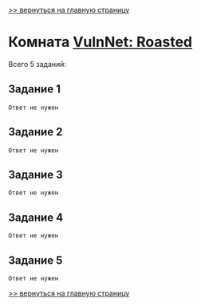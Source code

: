 [>> вернуться на главную страницу](https://github.com/BEPb/tryhackme/blob/master/README.md)

# Комната [VulnNet: Roasted](https://tryhackme.com/r/room/vulnnetroasted) 

Всего 5 заданий:
## Задание 1

```commandline
Ответ не нужен
```

## Задание 2

```commandline
Ответ не нужен
```

## Задание 3

```commandline
Ответ не нужен
```

## Задание 4

```commandline
Ответ не нужен
```

## Задание 5

```commandline
Ответ не нужен
```

[>> вернуться на главную страницу](https://github.com/BEPb/tryhackme/blob/master/README.md)
